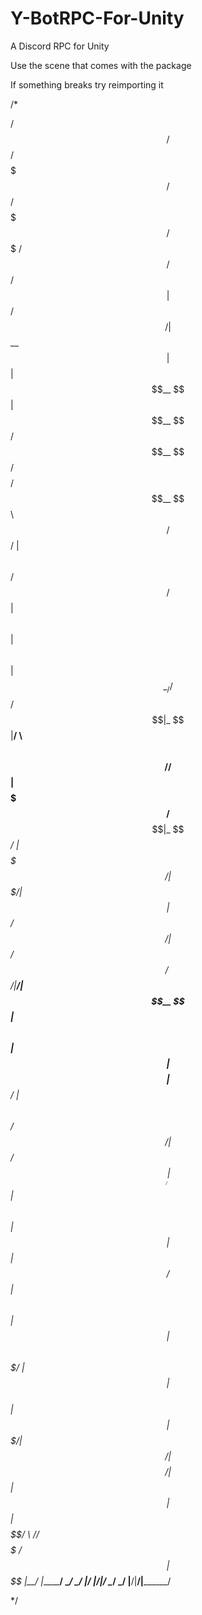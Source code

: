 # Y-BotRPC-For-Unity
A Discord RPC for Unity

Use the scene that comes with the package

If something breaks try reimporting it

/*

 /$$     /$$      /$$$$$$$              /$$     /$$$$$$$  /$$$$$$$   /$$$$$$                     /$$        /$$$$$$ 
|  $$   /$$/     | $$__  $$            | $$    | $$__  $$| $$__  $$ /$$__  $$                  /$$$$       /$$__  $$
 \  $$ /$$/      | $$  \ $$  /$$$$$$  /$$$$$$  | $$  \ $$| $$  \ $$| $$  \__/       /$$    /$$|_  $$      |__/  \ $$
  \  $$$$//$$$$$$| $$$$$$$  /$$__  $$|_  $$_/  | $$$$$$$/| $$$$$$$/| $$            |  $$  /$$/  | $$        /$$$$$$/
   \  $$/|______/| $$__  $$| $$  \ $$  | $$    | $$__  $$| $$____/ | $$             \  $$/$$/   | $$       /$$____/ 
    | $$         | $$  \ $$| $$  | $$  | $$ /$$| $$  \ $$| $$      | $$    $$        \  $$$/    | $$      | $$      
    | $$         | $$$$$$$/|  $$$$$$/  |  $$$$/| $$  | $$| $$      |  $$$$$$/         \  $/    /$$$$$$ /$$| $$$$$$$$
    |__/         |_______/  \______/    \___/  |__/  |__/|__/       \______/           \_/    |______/|__/|________/
                                                                                                                    
                                                                                                                    
*/                                                                                                                   


